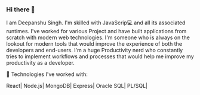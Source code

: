 ### Hi there 👋

I am Deepanshu Singh. I'm skilled with JavaScrip💻 and all its associated runtimes. I've worked for various Project and have built applications from scratch with modern web technologies. I'm someone who is always on the lookout for modern tools that would improve the experience of both the developers and end-users. I'm a huge Productivity nerd who constantly tries to implement workflows and processes that would help me improve my productivity as a developer.

🌟 Technologies I've worked with:

React|
Node.js|
MongoDB|
Express|
Oracle SQL|
PL/SQL|



